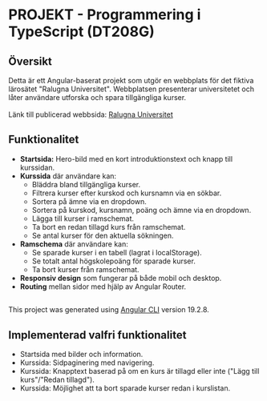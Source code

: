 # PROJEKT - Programmering i TypeScript (DT208G)

## Översikt
Detta är ett Angular-baserat projekt som utgör en webbplats för det fiktiva lärosätet "Ralugna Universitet". Webbplatsen presenterar universitetet och låter användare utforska och spara tillgängliga kurser.
<br><br>
Länk till publicerad webbsida: [Ralugna Universitet](https://dt208gprojectjg.netlify.app/home)

## Funktionalitet
* **Startsida:** Hero-bild med en kort introduktionstext och knapp till kurssidan.
* **Kurssida** där användare kan:
    * Bläddra bland tillgängliga kurser. 
    * Filtrera kurser efter kurskod och kursnamn via en sökbar. 
    * Sortera på ämne via en dropdown. 
    * Sortera på kurskod, kursnamn, poäng och ämne via en dropdown. 
    * Lägga till kurser i ramschemat.
    * Ta bort en redan tillagd kurs från ramschemat. 
    * Se antal kurser för den aktuella sökningen.
* **Ramschema** där användare kan:
    * Se sparade kurser i en tabell (lagrat i localStorage). 
    * Se totalt antal högskolepoäng för sparade kurser. 
    * Ta bort kurser från ramschemat.
* **Responsiv design** som fungerar på både mobil och desktop.  
* **Routing** mellan sidor med hjälp av Angular Router. 

## 

This project was generated using [Angular CLI](https://github.com/angular/angular-cli) version 19.2.8.



## Implementerad valfri funktionalitet
* Startsida med bilder och information. 
* Kurssida: Sidpaginering med navigering. 
* Kurssida: Knapptext baserad på om en kurs är tillagd eller inte ("Lägg till kurs"/"Redan tillagd").
* Kurssida: Möjlighet att ta bort sparade kurser redan i kurslistan. 